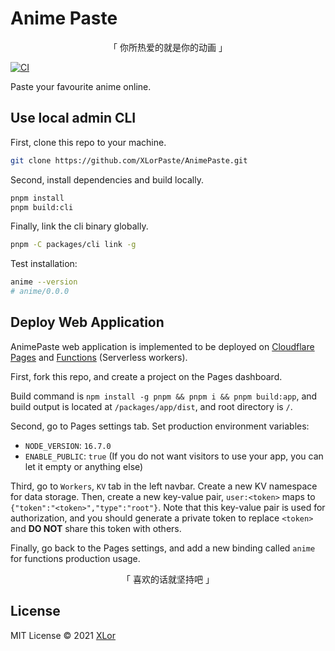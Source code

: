 # Anime Paste

<center>「 你所热爱的就是你的动画 」</center>

[![CI](https://github.com/XLorPaste/AnimePaste/actions/workflows/ci.yml/badge.svg)](https://github.com/XLorPaste/AnimePaste/actions/workflows/ci.yml)

Paste your favourite anime online.

## Use local admin CLI

First, clone this repo to your machine.

```bash
git clone https://github.com/XLorPaste/AnimePaste.git
```

Second, install dependencies and build locally.

```bash
pnpm install
pnpm build:cli
```

Finally, link the cli binary globally.

```bash
pnpm -C packages/cli link -g
```

Test installation:

```bash
anime --version
# anime/0.0.0
```

## Deploy Web Application

AnimePaste web application is implemented to be deployed on [Cloudflare Pages](https://pages.cloudflare.com/) and [Functions](https://developers.cloudflare.com/pages/platform/functions/) (Serverless workers).

First, fork this repo, and create a project on the Pages dashboard.

Build command is `npm install -g pnpm && pnpm i && pnpm build:app`, and build output is located at `/packages/app/dist`, and root directory is `/`.

Second, go to Pages settings tab. Set production environment variables:

+ `NODE_VERSION`: `16.7.0`
+ `ENABLE_PUBLIC`: `true` (If you do not want visitors to use your app, you can let it empty or anything else)

Third, go to `Workers`, `KV` tab in the left navbar. Create a new KV namespace for data storage. Then, create a new key-value pair, `user:<token>` maps to `{"token":"<token>","type":"root"}`. Note that this key-value pair is used for authorization, and you should generate a private token to replace `<token>` and **DO NOT** share this token with others.

Finally, go back to the Pages settings, and add a new binding called `anime` for functions production usage.

<center>「 喜欢的话就坚持吧 」</center>

## License

MIT License © 2021 [XLor](https://github.com/yjl9903)
